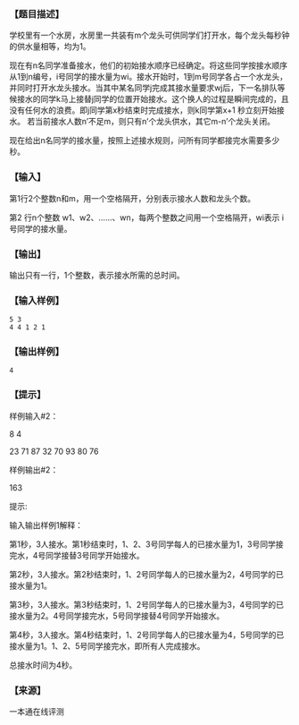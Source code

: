 ### 【题目描述】

学校里有一个水房，水房里一共装有m个龙头可供同学们打开水，每个龙头每秒钟的供水量相等，均为1。

现在有n名同学准备接水，他们的初始接水顺序已经确定。将这些同学按接水顺序从1到n编号，i号同学的接水量为wi。接水开始时，1到m号同学各占一个水龙头，并同时打开水龙头接水。当其中某名同学j完成其接水量要求wj后，下一名排队等候接水的同学k马上接替j同学的位置开始接水。这个换人的过程是瞬间完成的，且没有任何水的浪费。即j同学第x秒结束时完成接水，则k同学第x+1 秒立刻开始接水。 若当前接水人数n’不足m，则只有n’个龙头供水，其它m-n’个龙头关闭。

现在给出n名同学的接水量，按照上述接水规则，问所有同学都接完水需要多少秒。

### 【输入】

第1行2个整数n和m，用一个空格隔开，分别表示接水人数和龙头个数。

第2 行n个整数 w1、w2、……、wn，每两个整数之间用一个空格隔开，wi表示 i 号同学的接水量。

### 【输出】

输出只有一行，1个整数，表示接水所需的总时间。

### 【输入样例】

```
5 3
4 4 1 2 1

```

### 【输出样例】

```
4
```

### 【提示】

样例输入#2：

8 4

23 71 87 32 70 93 80 76

样例输出#2：

163

提示:

输入输出样例1解释：

第1秒，3人接水。第1秒结束时，1、2、3号同学每人的已接水量为1，3号同学接完水，4号同学接替3号同学开始接水。

第2秒，3人接水。第2秒结束时，1、2号同学每人的已接水量为2，4号同学的已接水量为1。

第3秒，3人接水。第3秒结束时，1、2号同学每人的已接水量为3，4号同学的已接水量为2。4号同学接完水，5号同学接替4号同学开始接水。

第4秒，3人接水。第4秒结束时，1、2号同学每人的已接水量为4，5号同学的已接水量为1。1、2、5号同学接完水，即所有人完成接水。

总接水时间为4秒。


 ### 【来源】

 一本通在线评测 